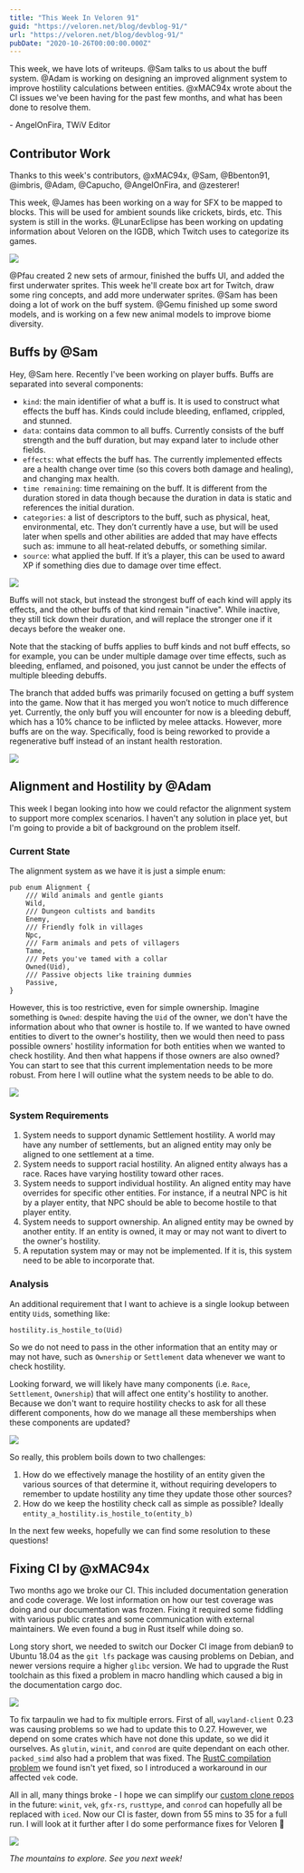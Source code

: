 ```yaml
---
title: "This Week In Veloren 91"
guid: "https://veloren.net/blog/devblog-91/"
url: "https://veloren.net/blog/devblog-91/"
pubDate: "2020-10-26T00:00:00.000Z"
---
```


This week, we have lots of writeups. @Sam talks to us about the buff system. @Adam is working on designing an improved alignment system to improve hostility calculations between entities. @xMAC94x wrote about the CI issues we've been having for the past few months, and what has been done to resolve them.

\- AngelOnFira, TWiV Editor

## Contributor Work

Thanks to this week's contributors, @xMAC94x, @Sam, @Bbenton91, @imbris, @Adam, @Capucho, @AngelOnFira, and @zesterer!

This week, @James has been working on a way for SFX to be mapped to blocks. This will be used for ambient sounds like crickets, birds, etc. This system is still in the works. @LunarEclipse has been working on updating information about Veloren on the IGDB, which Twitch uses to categorize its games.

![](https://s3.eu-central-2.wasabisys.com/veloren-blog/cdn/523568428905398283/771405608158232626/screenshot_1603986673242.png)

@Pfau created 2 new sets of armour, finished the buffs UI, and added the first underwater sprites. This week he'll create box art for Twitch, draw some ring concepts, and add more underwater sprites. @Sam has been doing a lot of work on the buff system. @Gemu finished up some sword models, and is working on a few new animal models to improve biome diversity.

## Buffs by @Sam

Hey, @Sam here. Recently I've been working on player buffs. Buffs are separated into several components:

- `kind`: the main identifier of what a buff is. It is used to construct what effects the buff has. Kinds could include bleeding, enflamed, crippled, and stunned.
- `data`: contains data common to all buffs. Currently consists of the buff strength and the buff duration, but may expand later to include other fields.
- `effects`: what effects the buff has. The currently implemented effects are a health change over time (so this covers both damage and healing), and changing max health.
- `time remaining`: time remaining on the buff. It is different from the duration stored in data though because the duration in data is static and references the initial duration.
- `categories`: a list of descriptors to the buff, such as physical, heat, environmental, etc. They don’t currently have a use, but will be used later when spells and other abilities are added that may have effects such as: immune to all heat-related debuffs, or something similar.
- `source`: what applied the buff. If it’s a player, this can be used to award XP if something dies due to damage over time effect.

![](https://s3.eu-central-2.wasabisys.com/veloren-blog/cdn/523568428905398283/770805194685546506/screenshot_1603843756954.png)

Buffs will not stack, but instead the strongest buff of each kind will apply its effects, and the other buffs of that kind remain "inactive". While inactive, they still tick down their duration, and will replace the stronger one if it decays before the weaker one.

Note that the stacking of buffs applies to buff kinds and not buff effects, so for example, you can be under multiple damage over time effects, such as bleeding, enflamed, and poisoned, you just cannot be under the effects of multiple bleeding debuffs.

The branch that added buffs was primarily focused on getting a buff system into the game. Now that it has merged you won’t notice to much difference yet. Currently, the only buff you will encounter for now is a bleeding debuff, which has a 10% chance to be inflicted by melee attacks. However, more buffs are on the way. Specifically, food is being reworked to provide a regenerative buff instead of an instant health restoration.

![](https://s3.eu-central-2.wasabisys.com/veloren-blog/cdn/523568428905398283/770035473979932672/unknown.png)

## Alignment and Hostility by @Adam

This week I began looking into how we could refactor the alignment system to support more complex scenarios. I haven't any solution in place yet, but I'm going to provide a bit of background on the problem itself.

### Current State

The alignment system as we have it is just a simple enum:

    pub enum Alignment {
        /// Wild animals and gentle giants
        Wild,
        /// Dungeon cultists and bandits
        Enemy,
        /// Friendly folk in villages
        Npc,
        /// Farm animals and pets of villagers
        Tame,
        /// Pets you've tamed with a collar
        Owned(Uid),
        /// Passive objects like training dummies
        Passive,
    }

However, this is too restrictive, even for simple ownership. Imagine something is `Owned`: despite having the `Uid` of the owner, we don't have the information about who that owner is hostile to. If we wanted to have owned entities to divert to the owner's hostility, then we would then need to pass possible owners' hostility information for both entities when we wanted to check hostility. And then what happens if those owners are also owned? You can start to see that this current implementation needs to be more robust. From here I will outline what the system needs to be able to do.

![](https://s3.eu-central-2.wasabisys.com/veloren-blog/cdn/523568428905398283/769900139719819294/unknown.png)

### System Requirements

1.  System needs to support dynamic Settlement hostility. A world may have any number of settlements, but an aligned entity may only be aligned to one settlement at a time.
2.  System needs to support racial hostility. An aligned entity always has a race. Races have varying hostility toward other races.
3.  System needs to support individual hostility. An aligned entity may have overrides for specific other entities. For instance, if a neutral NPC is hit by a player entity, that NPC should be able to become hostile to that player entity.
4.  System needs to support ownership. An aligned entity may be owned by another entity. If an entity is owned, it may or may not want to divert to the owner's hostility.
5.  A reputation system may or may not be implemented. If it is, this system need to be able to incorporate that.

### Analysis

An additional requirement that I want to achieve is a single lookup between entity `Uid`s, something like:

`hostility.is_hostile_to(Uid)`

So we do not need to pass in the other information that an entity may or may not have, such as `Ownership` or `Settlement` data whenever we want to check hostility.

Looking forward, we will likely have many components (i.e. `Race`, `Settlement`, `Ownership`) that will affect one entity's hostility to another. Because we don't want to require hostility checks to ask for all these different components, how do we manage all these memberships when these components are updated?

![](https://s3.eu-central-2.wasabisys.com/veloren-blog/cdn/523568428905398283/768254230888316958/unknown.png)

So really, this problem boils down to two challenges:

1.  How do we effectively manage the hostility of an entity given the various sources of that determine it, without requiring developers to remember to update hostility any time they update those other sources?
2.  How do we keep the hostility check call as simple as possible? Ideally `entity_a_hostility.is_hostile_to(entity_b)`

In the next few weeks, hopefully we can find some resolution to these questions!

## Fixing CI by @xMAC94x

Two months ago we broke our CI. This included documentation generation and code coverage. We lost information on how our test coverage was doing and our documentation was frozen. Fixing it required some fiddling with various public crates and some communication with external maintainers. We even found a bug in Rust itself while doing so.

Long story short, we needed to switch our Docker CI image from debian9 to Ubuntu 18.04 as the `git lfs` package was causing problems on Debian, and newer versions require a higher `glibc` version. We had to upgrade the Rust toolchain as this fixed a problem in macro handling which caused a big in the documentation cargo doc.

![](https://s3.eu-central-2.wasabisys.com/veloren-blog/cdn/523568428905398283/768075821121273926/unknown.png)

To fix tarpaulin we had to fix multiple errors. First of all, `wayland-client` 0.23 was causing problems so we had to update this to 0.27. However, we depend on some crates which have not done this update, so we did it ourselves. As `glutin`, `winit`, and `conrod` are quite dependant on each other. `packed_simd` also had a problem that was fixed. The [RustC compilation problem](https://github.com/rust-lang/rust/issues/77529#issuecomment-709289919) we found isn't yet fixed, so I introduced a workaround in our affected `vek` code.

All in all, many things broke - I hope we can simplify our [custom clone repos](https://gitlab.com/veloren) in the future: `winit`, `vek`, `gfx-rs`, `rusttype`, and `conrod` can hopefully all be replaced with `iced`. Now our CI is faster, down from 55 mins to 35 for a full run. I will look at it further after I do some performance fixes for Veloren 🙂

![](https://s3.eu-central-2.wasabisys.com/veloren-blog/cdn/523568428905398283/769333594907738163/unknown.png)

_The mountains to explore. See you next week!_
